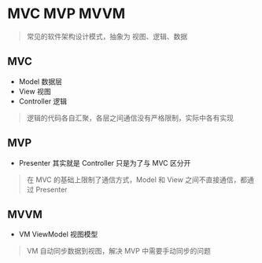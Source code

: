 # MVC MVP MVVM

> 常见的软件架构设计模式，抽象为 视图、逻辑、数据

## MVC

- Model 数据层
- View 视图
- Controller 逻辑

> 逻辑的代码各自汇聚，各层之间通信没有严格限制，实际中各有实现

## MVP

- Presenter 其实就是 Controller 只是为了与 MVC 区分开

> 在 MVC 的基础上限制了通信方式，Model 和 View 之间不直接通信，都通过 Presenter

## MVVM

- VM ViewModel 视图模型

> VM 自动同步数据到视图，解决 MVP 中需要手动同步的问题
